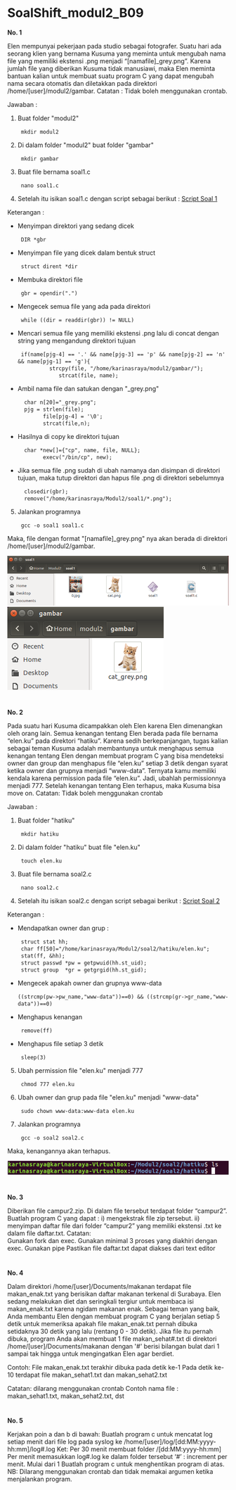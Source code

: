 # SoalShift_modul2_B09

<b> No. 1 </b>

Elen mempunyai pekerjaan pada studio sebagai fotografer. Suatu hari ada seorang klien yang bernama Kusuma yang meminta untuk mengubah nama file yang memiliki ekstensi .png menjadi “[namafile]_grey.png”. Karena jumlah file yang diberikan Kusuma tidak manusiawi, maka Elen meminta bantuan kalian untuk membuat suatu program C yang dapat mengubah nama secara otomatis dan diletakkan pada direktori /home/[user]/modul2/gambar.
Catatan : Tidak boleh menggunakan crontab.

Jawaban :
1. Buat folder "modul2"
 
        mkdir modul2
    
2. Di dalam folder "modul2" buat folder "gambar"

        mkdir gambar

3. Buat file bernama soal1.c

        nano soal1.c

4. Setelah itu isikan soal1.c dengan script sebagai berikut : [Script Soal 1](/soal1/soal1.c)

Keterangan :

* Menyimpan direktori yang sedang dicek

       DIR *gbr
       
* Menyimpan file yang dicek dalam bentuk struct

       struct dirent *dir
       
* Membuka direktori file

       gbr = opendir(".")
       
* Mengecek semua file yang ada pada direktori

       while ((dir = readdir(gbr)) != NULL)
       
* Mencari semua file yang memiliki ekstensi .png lalu di concat dengan string yang mengandung direktori tujuan

       if(name[pjg-4] == '.' && name[pjg-3] == 'p' && name[pjg-2] == 'n' && name[pjg-1] == 'g'){
            	strcpy(file, "/home/karinasraya/modul2/gambar/");
		           strcat(file, name);
       
* Ambil nama file dan satukan dengan "_grey.png"

        char n[20]="_grey.png";
        pjg = strlen(file);
		      file[pjg-4] = '\0';
		      strcat(file,n);

* Hasilnya di copy ke direktori tujuan

        char *new[]={"cp", name, file, NULL};
		      execv("/bin/cp", new);
        
* Jika semua file .png sudah di ubah namanya dan disimpan di direktori tujuan, maka tutup direktori dan hapus file .png di direktori sebelumnya

        closedir(gbr);
       	remove("/home/karinasraya/Modul2/soal1/*.png");

5. Jalankan programnya

        gcc -o soal1 soal1.c
        
Maka, file dengan format "[namafile]_grey.png" nya akan berada di direktori /home/[user]/modul2/gambar.

![Gambar Soal 1](/Image/1a.PNG)
![Gambar Soal 1](/Image/1b.PNG)

#

<b> No. 2 </b>

Pada suatu hari Kusuma dicampakkan oleh Elen karena Elen dimenangkan oleh orang lain. Semua kenangan tentang Elen berada pada file bernama “elen.ku” pada direktori “hatiku”. Karena sedih berkepanjangan, tugas kalian sebagai teman Kusuma adalah membantunya untuk menghapus semua kenangan tentang Elen dengan membuat program C yang bisa mendeteksi owner dan group dan menghapus file “elen.ku” setiap 3 detik dengan syarat ketika owner dan grupnya menjadi “www-data”. Ternyata kamu memiliki kendala karena permission pada file “elen.ku”. Jadi, ubahlah permissionnya menjadi 777. Setelah kenangan tentang Elen terhapus, maka Kusuma bisa move on.
Catatan: Tidak boleh menggunakan crontab

Jawaban :
1. Buat folder "hatiku"
 
        mkdir hatiku
    
2. Di dalam folder "hatiku" buat file "elen.ku"

        touch elen.ku

3. Buat file bernama soal2.c

        nano soal2.c

4. Setelah itu isikan soal2.c dengan script sebagai berikut : [Script Soal 2](/soal2/soal2.c)

Keterangan :

* Mendapatkan owner dan grup :
        
       struct stat hh;
       char ff[50]="/home/karinasraya/Modul2/soal2/hatiku/elen.ku";
       stat(ff, &hh);
       struct passwd *pw = getpwuid(hh.st_uid);
       struct group  *gr = getgrgid(hh.st_gid);
       
* Mengecek apakah owner dan grupnya www-data

      ((strcmp(pw->pw_name,"www-data"))==0) && ((strcmp(gr->gr_name,"www-data"))==0)
      
* Menghapus kenangan

       remove(ff)
       
* Menghapus file setiap 3 detik

       sleep(3)

5. Ubah permission file "elen.ku" menjadi 777

        chmod 777 elen.ku
        
6. Ubah owner dan grup pada file "elen.ku" menjadi "www-data"

        sudo chown www-data:www-data elen.ku

7. Jalankan programnya

        gcc -o soal2 soal2.c
        
Maka, kenangannya akan terhapus.

![Gambar Soal 1](/Image/2.PNG)

#

<b> No. 3 </b>

Diberikan file campur2.zip. Di dalam file tersebut terdapat folder “campur2”. 
Buatlah program C yang dapat :
i)  mengekstrak file zip tersebut.
ii) menyimpan daftar file dari folder “campur2” yang memiliki ekstensi .txt ke dalam file daftar.txt. 
Catatan:  
Gunakan fork dan exec.
Gunakan minimal 3 proses yang diakhiri dengan exec.
Gunakan pipe
Pastikan file daftar.txt dapat diakses dari text editor

#

<b> No. 4 </b>

Dalam direktori /home/[user]/Documents/makanan terdapat file makan_enak.txt yang berisikan daftar makanan terkenal di Surabaya. Elen sedang melakukan diet dan seringkali tergiur untuk membaca isi makan_enak.txt karena ngidam makanan enak. Sebagai teman yang baik, Anda membantu Elen dengan membuat program C yang berjalan setiap 5 detik untuk memeriksa apakah file makan_enak.txt pernah dibuka setidaknya 30 detik yang lalu (rentang 0 - 30 detik).
Jika file itu pernah dibuka, program Anda akan membuat 1 file makan_sehat#.txt di direktori /home/[user]/Documents/makanan dengan '#' berisi bilangan bulat dari 1 sampai tak hingga untuk mengingatkan Elen agar berdiet.

Contoh:
File makan_enak.txt terakhir dibuka pada detik ke-1
Pada detik ke-10 terdapat file makan_sehat1.txt dan makan_sehat2.txt

Catatan: 
dilarang menggunakan crontab
Contoh nama file : makan_sehat1.txt, makan_sehat2.txt, dst

#

<b> No. 5 </b>

Kerjakan poin a dan b di bawah:
Buatlah program c untuk mencatat log setiap menit dari file log pada syslog ke /home/[user]/log/[dd:MM:yyyy-hh:mm]/log#.log
Ket:
Per 30 menit membuat folder /[dd:MM:yyyy-hh:mm]
Per menit memasukkan log#.log ke dalam folder tersebut
‘#’ : increment per menit. Mulai dari 1
Buatlah program c untuk menghentikan program di atas.
NB: Dilarang menggunakan crontab dan tidak memakai argumen ketika menjalankan program.
